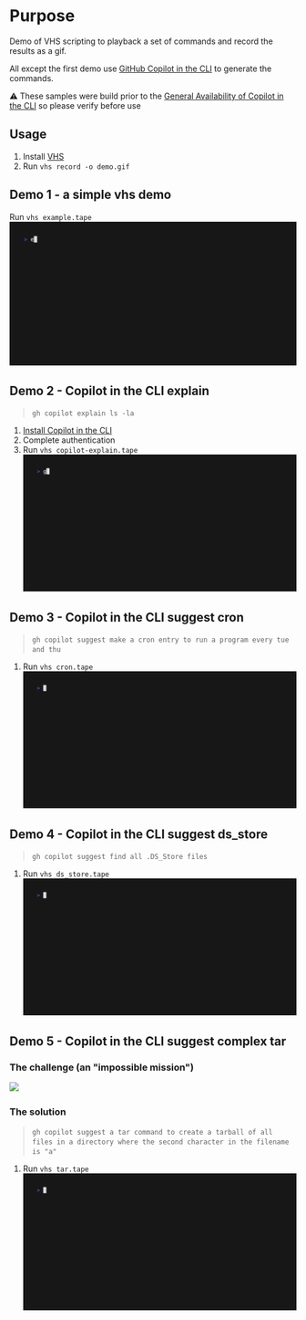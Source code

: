 # Purpose
Demo of VHS scripting to playback a set of commands and record the results as a gif.

All except the first demo use [GitHub Copilot in the CLI](https://github.blog/changelog/2023-11-08-github-copilot-in-the-cli-now-in-public-beta/) to generate the commands.

⚠️ These samples were build prior to the [General Availability of Copilot in the CLI](https://github.blog/changelog/2024-03-21-github-copilot-general-availability-in-the-cli/) so please verify before use

## Usage
1. Install [VHS](https://github.com/charmbracelet/vhs/tree/main#readme)
2. Run `vhs record -o demo.gif`

## Demo 1 - a simple vhs demo
Run `vhs example.tape`
![example](./img/example.gif)

## Demo 2 - Copilot in the CLI explain
>`gh copilot explain ls -la`
1. [Install Copilot in the CLI](https://github.blog/changelog/2023-11-08-github-copilot-in-the-cli-now-in-public-beta/)
2. Complete authentication
3. Run `vhs copilot-explain.tape`
![copilot-explain](./img/copilot-explain.gif)

## Demo 3 - Copilot in the CLI suggest cron
>`gh copilot suggest make a cron entry to run a program every tue and thu`
1. Run `vhs cron.tape`
![copilot-explain](./img/cron.gif)

## Demo 4 - Copilot in the CLI suggest ds_store
>`gh copilot suggest find all .DS_Store files`
1. Run `vhs ds_store.tape`
![ds_store](./img/ds_store.gif)

## Demo 5 - Copilot in the CLI suggest complex tar
### The challenge (an "impossible mission")
![](https://imgs.xkcd.com/comics/tar.png)

### The solution
>`gh copilot suggest a tar command to create a tarball of all files in a directory where the second character in the filename is "a"`
1. Run `vhs tar.tape`
![tar](./img/tar.gif)
